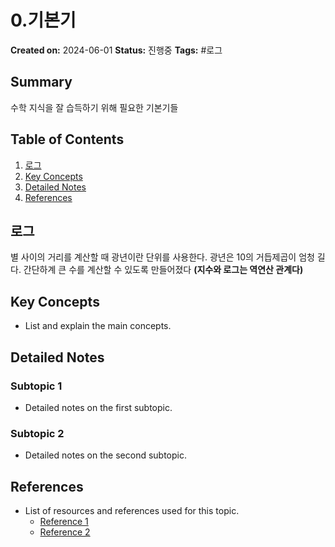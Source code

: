 # 0.기본기

**Created on:** 2024-06-01
**Status:** 진행중
**Tags:** #로그

## Summary
수학 지식을 잘 습득하기 위해 필요한 기본기들

## Table of Contents
1. [로그](#로그)
2. [Key Concepts](#key-concepts)
3. [Detailed Notes](#detailed-notes)
4. [References](#references)

## 로그

별 사이의 거리를 계산할 때 광년이란 단위를 사용한다. 광년은 10의 거듭제곱이 엄청 길다. 간단하계 큰 수를 계산할 수 있도록 만들어졌다 **(지수와 로그는 역연산 관계다)**




## Key Concepts
- List and explain the main concepts.

## Detailed Notes
### Subtopic 1
- Detailed notes on the first subtopic.

### Subtopic 2
- Detailed notes on the second subtopic.

## References
- List of resources and references used for this topic.
  - [Reference 1](#)
  - [Reference 2](#)
